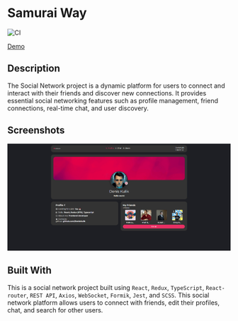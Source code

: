 # Samurai Way

![CI](https://github.com/DenisKulik/samurai-way/actions/workflows/github-actions.yml/badge.svg)

[Demo](https://deniskulik.github.io/samurai-way/)

## Description
The Social Network project is a dynamic platform for users to connect and interact with their friends and discover new connections. It provides essential social networking features such as profile management, friend connections, real-time chat, and user discovery.

## Screenshots

![screenshots](./screenshots/social-network.png)

## Built With
This is a social network project built using `React`, `Redux`, `TypeScript`, `React-router`, `REST API`, `Axios`, `WebSocket`, `Formik`, `Jest`, and `SCSS`. This social network platform allows users to connect with friends, edit their profiles, chat, and search for other users.
